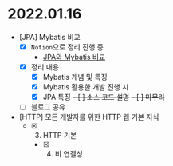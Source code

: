 # 2022.01.16

-	[JPA] Mybatis 비교
	-	[x] `Notion`으로 정리 진행 중
		-	[JPA와 Mybatis 비교](https://www.notion.so/codeleesh/JPA-Mybatis-01847cd1abd94f6bbb7758c9b6ed6491)
	-	[x] 정리 내용
		-	[x] Mybatis 개념 및 특징
		-	[x] Mybatis 활용한 개발 진행 시
		-	[x] JPA 특징
<s>- [ ] 소스 코드 설명</s>
<s>-	[ ] 마무리</s>
	-	[ ] 블로그 공유
- [HTTP] 모든 개발자를 위한 HTTP 웹 기본 지식
	- [x] 3. HTTP 기본
		- [x] 4. 비 연결성
